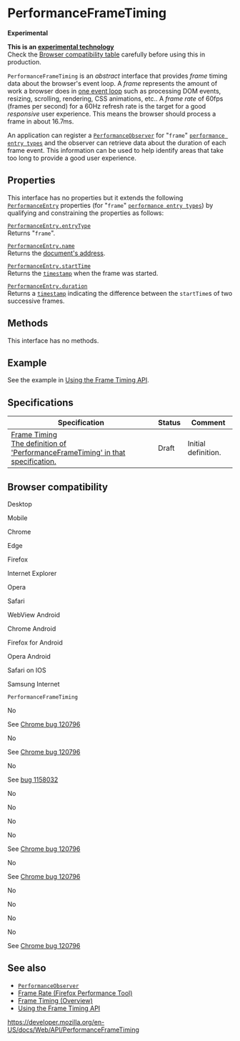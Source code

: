 # PerformanceFrameTiming

**Experimental**

**This is an [experimental technology](https://developer.mozilla.org/en-US/docs/MDN/Guidelines/Conventions_definitions#experimental)**  
Check the [Browser compatibility table](#browser_compatibility) carefully before using this in production.

`PerformanceFrameTiming` is an _abstract_ interface that provides _frame_ timing data about the browser's event loop. A _frame_ represents the amount of work a browser does in [one event loop](https://html.spec.whatwg.org/multipage/webappapis.html#processing-model-8) such as processing DOM events, resizing, scrolling, rendering, CSS animations, etc.. A _frame rate_ of 60fps (frames per second) for a 60Hz refresh rate is the target for a good _responsive_ user experience. This means the browser should process a frame in about 16.7ms.

An application can register a [`PerformanceObserver`](performanceobserver) for "`frame`" [`performance entry types`](performanceentry) and the observer can retrieve data about the duration of each frame event. This information can be used to help identify areas that take too long to provide a good user experience.

## Properties

This interface has no properties but it extends the following [`PerformanceEntry`](performanceentry) properties (for "`frame`" [`performance entry types`](performanceentry/entrytype)) by qualifying and constraining the properties as follows:

[`PerformanceEntry.entryType`](performanceentry/entrytype)  
Returns "`frame`".

[`PerformanceEntry.name`](performanceentry/name)  
Returns the [document's address](https://dom.spec.whatwg.org/#concept-document-url).

[`PerformanceEntry.startTime`](performanceentry/starttime)  
Returns the [`timestamp`](domhighrestimestamp) when the frame was started.

[`PerformanceEntry.duration`](performanceentry/duration)  
Returns a [`timestamp`](domhighrestimestamp) indicating the difference between the `startTime`s of two successive frames.

## Methods

This interface has no methods.

## Example

See the example in [Using the Frame Timing API](frame_timing_api/using_the_frame_timing_api).

## Specifications

<table><thead><tr class="header"><th>Specification</th><th>Status</th><th>Comment</th></tr></thead><tbody><tr class="odd"><td><a href="https://wicg.github.io/frame-timing/#performanceframetiming-interface">Frame Timing<br />
<span class="small">The definition of 'PerformanceFrameTiming' in that specification.</span></a></td><td><span class="spec-draft">Draft</span></td><td>Initial definition.</td></tr></tbody></table>

## Browser compatibility

Desktop

Mobile

Chrome

Edge

Firefox

Internet Explorer

Opera

Safari

WebView Android

Chrome Android

Firefox for Android

Opera Android

Safari on IOS

Samsung Internet

`PerformanceFrameTiming`

No

See [Chrome bug 120796](https://crbug.com/120796)

No

See [Chrome bug 120796](https://crbug.com/120796)

No

See [bug 1158032](https://bugzil.la/1158032)

No

No

No

No

See [Chrome bug 120796](https://crbug.com/120796)

No

See [Chrome bug 120796](https://crbug.com/120796)

No

No

No

No

See [Chrome bug 120796](https://crbug.com/120796)

## See also

- [`PerformanceObserver`](performanceobserver)
- [Frame Rate (Firefox Performance Tool)](https://developer.mozilla.org/en-US/docs/Tools/Performance/Frame_rate)
- [Frame Timing (Overview)](frame_timing)
- [Using the Frame Timing API](frame_timing_api/using_the_frame_timing_api)

<a href="https://developer.mozilla.org/en-US/docs/Web/API/PerformanceFrameTiming" class="_attribution-link">https://developer.mozilla.org/en-US/docs/Web/API/PerformanceFrameTiming</a>
